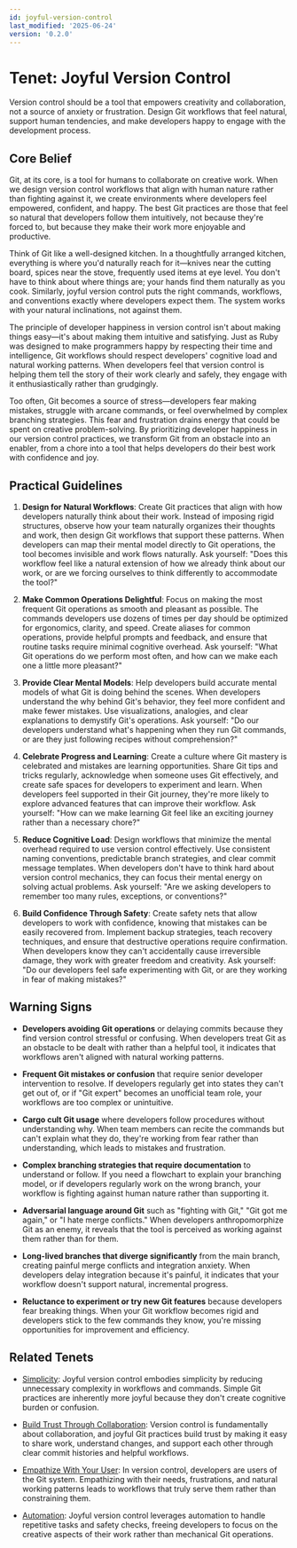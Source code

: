 ```yaml
---
id: joyful-version-control
last_modified: '2025-06-24'
version: '0.2.0'
---
```


# Tenet: Joyful Version Control

Version control should be a tool that empowers creativity and collaboration, not a source of anxiety or frustration. Design Git workflows that feel natural, support human tendencies, and make developers happy to engage with the development process.

## Core Belief

Git, at its core, is a tool for humans to collaborate on creative work. When we design version control workflows that align with human nature rather than fighting against it, we create environments where developers feel empowered, confident, and happy. The best Git practices are those that feel so natural that developers follow them intuitively, not because they're forced to, but because they make their work more enjoyable and productive.

Think of Git like a well-designed kitchen. In a thoughtfully arranged kitchen, everything is where you'd naturally reach for it—knives near the cutting board, spices near the stove, frequently used items at eye level. You don't have to think about where things are; your hands find them naturally as you cook. Similarly, joyful version control puts the right commands, workflows, and conventions exactly where developers expect them. The system works with your natural inclinations, not against them.

The principle of developer happiness in version control isn't about making things easy—it's about making them intuitive and satisfying. Just as Ruby was designed to make programmers happy by respecting their time and intelligence, Git workflows should respect developers' cognitive load and natural working patterns. When developers feel that version control is helping them tell the story of their work clearly and safely, they engage with it enthusiastically rather than grudgingly.

Too often, Git becomes a source of stress—developers fear making mistakes, struggle with arcane commands, or feel overwhelmed by complex branching strategies. This fear and frustration drains energy that could be spent on creative problem-solving. By prioritizing developer happiness in our version control practices, we transform Git from an obstacle into an enabler, from a chore into a tool that helps developers do their best work with confidence and joy.

## Practical Guidelines

1. **Design for Natural Workflows**: Create Git practices that align with how developers naturally think about their work. Instead of imposing rigid structures, observe how your team naturally organizes their thoughts and work, then design Git workflows that support these patterns. When developers can map their mental model directly to Git operations, the tool becomes invisible and work flows naturally. Ask yourself: "Does this workflow feel like a natural extension of how we already think about our work, or are we forcing ourselves to think differently to accommodate the tool?"

2. **Make Common Operations Delightful**: Focus on making the most frequent Git operations as smooth and pleasant as possible. The commands developers use dozens of times per day should be optimized for ergonomics, clarity, and speed. Create aliases for common operations, provide helpful prompts and feedback, and ensure that routine tasks require minimal cognitive overhead. Ask yourself: "What Git operations do we perform most often, and how can we make each one a little more pleasant?"

3. **Provide Clear Mental Models**: Help developers build accurate mental models of what Git is doing behind the scenes. When developers understand the why behind Git's behavior, they feel more confident and make fewer mistakes. Use visualizations, analogies, and clear explanations to demystify Git's operations. Ask yourself: "Do our developers understand what's happening when they run Git commands, or are they just following recipes without comprehension?"

4. **Celebrate Progress and Learning**: Create a culture where Git mastery is celebrated and mistakes are learning opportunities. Share Git tips and tricks regularly, acknowledge when someone uses Git effectively, and create safe spaces for developers to experiment and learn. When developers feel supported in their Git journey, they're more likely to explore advanced features that can improve their workflow. Ask yourself: "How can we make learning Git feel like an exciting journey rather than a necessary chore?"

5. **Reduce Cognitive Load**: Design workflows that minimize the mental overhead required to use version control effectively. Use consistent naming conventions, predictable branch strategies, and clear commit message templates. When developers don't have to think hard about version control mechanics, they can focus their mental energy on solving actual problems. Ask yourself: "Are we asking developers to remember too many rules, exceptions, or conventions?"

6. **Build Confidence Through Safety**: Create safety nets that allow developers to work with confidence, knowing that mistakes can be easily recovered from. Implement backup strategies, teach recovery techniques, and ensure that destructive operations require confirmation. When developers know they can't accidentally cause irreversible damage, they work with greater freedom and creativity. Ask yourself: "Do our developers feel safe experimenting with Git, or are they working in fear of making mistakes?"

## Warning Signs

- **Developers avoiding Git operations** or delaying commits because they find version control stressful or confusing. When developers treat Git as an obstacle to be dealt with rather than a helpful tool, it indicates that workflows aren't aligned with natural working patterns.

- **Frequent Git mistakes or confusion** that require senior developer intervention to resolve. If developers regularly get into states they can't get out of, or if "Git expert" becomes an unofficial team role, your workflows are too complex or unintuitive.

- **Cargo cult Git usage** where developers follow procedures without understanding why. When team members can recite the commands but can't explain what they do, they're working from fear rather than understanding, which leads to mistakes and frustration.

- **Complex branching strategies that require documentation** to understand or follow. If you need a flowchart to explain your branching model, or if developers regularly work on the wrong branch, your workflow is fighting against human nature rather than supporting it.

- **Adversarial language around Git** such as "fighting with Git," "Git got me again," or "I hate merge conflicts." When developers anthropomorphize Git as an enemy, it reveals that the tool is perceived as working against them rather than for them.

- **Long-lived branches that diverge significantly** from the main branch, creating painful merge conflicts and integration anxiety. When developers delay integration because it's painful, it indicates that your workflow doesn't support natural, incremental progress.

- **Reluctance to experiment or try new Git features** because developers fear breaking things. When your Git workflow becomes rigid and developers stick to the few commands they know, you're missing opportunities for improvement and efficiency.

## Related Tenets

- [Simplicity](simplicity.md): Joyful version control embodies simplicity by reducing unnecessary complexity in workflows and commands. Simple Git practices are inherently more joyful because they don't create cognitive burden or confusion.

- [Build Trust Through Collaboration](build-trust-through-collaboration.md): Version control is fundamentally about collaboration, and joyful Git practices build trust by making it easy to share work, understand changes, and support each other through clear commit histories and helpful workflows.

- [Empathize With Your User](empathize-with-your-user.md): In version control, developers are users of the Git system. Empathizing with their needs, frustrations, and natural working patterns leads to workflows that truly serve them rather than constraining them.

- [Automation](automation.md): Joyful version control leverages automation to handle repetitive tasks and safety checks, freeing developers to focus on the creative aspects of their work rather than mechanical Git operations.
